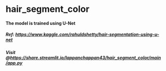 # hair_segment_color

#### The model is trained using U-Net


##### Ref: https://www.kaggle.com/rahuldshetty/hair-segmentation-using-u-net

##### Visit @https://share.streamlit.io/lappanchappan43/hair_segment_color/main/app.py
